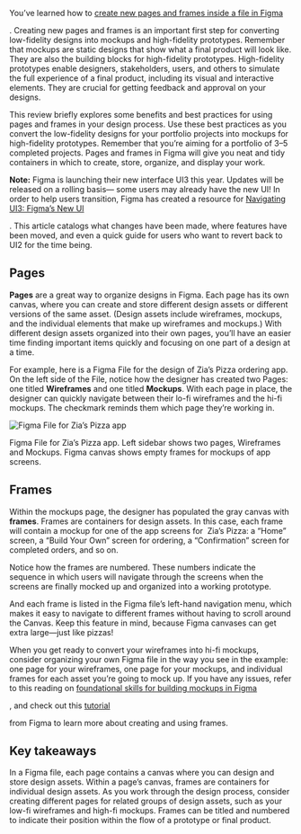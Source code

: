 

You’ve learned how to [create new pages and frames inside a file in Figma](https://www.coursera.org/learn/high-fidelity-designs-prototype/supplement/uQzEA/create-a-new-canvas-in-figma)

. Creating new pages and frames is an important first step for converting low-fidelity designs into mockups and high-fidelity prototypes. Remember that mockups are static designs that show what a final product will look like. They are also the building blocks for high-fidelity prototypes. High-fidelity prototypes enable designers, stakeholders, users, and others to simulate the full experience of a final product, including its visual and interactive elements. They are crucial for getting feedback and approval on your designs.

This review briefly explores some benefits and best practices for using pages and frames in your design process. Use these best practices as you convert the low-fidelity designs for your portfolio projects into mockups for high-fidelity prototypes. Remember that you’re aiming for a portfolio of 3–5 completed projects. Pages and frames in Figma will give you neat and tidy containers in which to create, store, organize, and display your work.

**Note:** Figma is launching their new interface UI3 this year. Updates will be released on a rolling basis— some users may already have the new UI! In order to help users transition, Figma has created a resource for [Navigating UI3: Figma’s New UI](https://help.figma.com/hc/en-us/articles/23954856027159-Navigating-UI3-Figma-s-new-UI)

. This article catalogs what changes have been made, where features have been moved, and even a quick guide for users who want to revert back to UI2 for the time being. 

## **Pages**

**Pages** are a great way to organize designs in Figma. Each page has its own canvas, where you can create and store different design assets or different versions of the same asset. (Design assets include wireframes, mockups, and the individual elements that make up wireframes and mockups.) With different design assets organized into their own pages, you’ll have an easier time finding important items quickly and focusing on one part of a design at a time.

For example, here is a Figma File for the design of Zia’s Pizza ordering app. On the left side of the File, notice how the designer has created two Pages: one titled **Wireframes** and one titled **Mockups**. With each page in place, the designer can quickly navigate between their lo-fi wireframes and the hi-fi mockups. The checkmark reminds them which page they’re working in.

![Figma File for Zia’s Pizza app](https://d3c33hcgiwev3.cloudfront.net/imageAssetProxy.v1/n36rlDzKT_SWaU7rH8Me-g_29d1ea528cd9456385aaf0e70afa10f1_D22a7hWUROdfiFh_l3lkEyzGyyezsTsv2rKXphcNRoK0gAi91T-ASy7cUtYhkdkRMD7qbr4dQSPNriyIoyOWts1vLWoc6JWzIH-13N1Jy33cCQmWhhDRQYabnVO8nKT4bZ6dT4hMDuzJmOLeyvtkpes?expiry=1745366400000&hmac=Qq1MQqmoXslMCW5WNwXuJcPgK-DED_XWSEIuIwMyAlA)

Figma File for Zia’s Pizza app. Left sidebar shows two pages, Wireframes and Mockups. Figma canvas shows empty frames for mockups of app screens.

## **Frames**

Within the mockups page, the designer has populated the gray canvas with **frames**. Frames are containers for design assets. In this case, each frame will contain a mockup for one of the app screens for  Zia’s Pizza: a “Home” screen, a “Build Your Own” screen for ordering, a “Confirmation” screen for completed orders, and so on. 

Notice how the frames are numbered. These numbers indicate the sequence in which users will navigate through the screens when the screens are finally mocked up and organized into a working prototype.

And each frame is listed in the Figma file’s left-hand navigation menu, which makes it easy to navigate to different frames without having to scroll around the Canvas. Keep this feature in mind, because Figma canvases can get extra large—just like pizzas!

When you get ready to convert your wireframes into hi-fi mockups, consider organizing your own Figma file in the way you see in the example: one page for your wireframes, one page for your mockups, and individual frames for each asset you’re going to mock up. If you have any issues, refer to this reading on [foundational skills for building mockups in Figma](https://www.coursera.org/learn/high-fidelity-designs-prototype/supplement/uQzEA/foundational-skills-to-build-mockups-in-figma)

, and check out this [tutorial](https://help.figma.com/hc/en-us/articles/360041539473-Frames-in-Figma)

from Figma to learn more about creating and using frames.

## **Key takeaways**

In a Figma file, each page contains a canvas where you can design and store design assets. Within a page’s canvas, frames are containers for individual design assets. As you work through the design process, consider creating different pages for related groups of design assets, such as your low-fi wireframes and high-fi mockups. Frames can be titled and numbered to indicate their position within the flow of a prototype or final product.